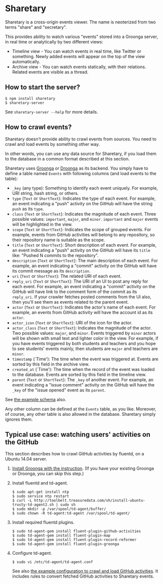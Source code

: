# Sharetary

Sharetary is a cross-origin events viewer.
The name is neoterized from two terms "share" and "secretary".

This provides ability to watch various "events" stored into a Groonga server, in real time or analytically by two different views:

 * Timeline view - You can watch events in real time, like Twitter or something. Newly added events will appear on the top of the view automatically.
 * Archive view - You can watch events statically, with their relations. Related events are visible as a thread.


## How to start the server?

    $ npm install sharetary
    $ sharetary-server

See `sharetary-server --help` for more details.


## How to crawl events?

Sharetary doesn't provide ability to crawl events from sources.
You need to crawl and load events by something other way.

In other words, you can use any data source for Sharetary, if you load them to the database in a common format described at this section.

Sharetary uses [Groonga](http://groonga.org) or [Droonga](http://droonga.org/) as its backend.
You simply have to define a table named `Events` with following columns (and load events to the table):

 * `_key` (any type):
   Something to identify each event uniquely.
   For example, URI string, hash string, or others.
 * `type` (`Text` or `ShortText`):
   Indicates the type of each event.
   For example, an event indicating a "push" activity on the GitHub will have the string `push` as its `type`.
 * `class` (`Text` or `ShortText`):
   Indicates the magnitude of each event.
   Three possible values: `important`, `major`, and `minor`.
   `important` and `major` events will be highlighted in the view.
 * `scope` (`Text` or `ShortText`):
   Indicates the scope of grouped events.
   For example, events from GitHub activities will belong to any repository, so their repository name is suitable as the scope.
 * `title` (`Text` or `ShortText`):
   Short description of each event.
   For example, an event indicating a "push" activity on the GitHub will have its `title` like: "Pushed N commits to the repository".
 * `description` (`Text` or `ShortText`):
   The main description of each event.
   For example, an event indicating a "commit" activity on the GitHub will have its commit message as its `description`.
 * `uri` (`Text` or `ShortText`):
   The related URI of each event.
 * `reply_uri` (`Text` or `ShortText`):
   The URI of an UI to post any reply for each event.
   For example, an event indicating a "commit" activity on the GitHub will have link to the comment form of the commit as its `reply_uri`.
   If your crawler fetches posted comments from the UI also, then you'll see them as events related to the parent event.
 * `actor` (`Text` or `ShortText`):
   Indicates the actor's name of each event.
   For example, an events from GitHub activity will have the account id as its `actor`.
 * `actor_icon` (`Text` or `ShortText`):
   URI of the icon for the actor.
 * `actor_class` (`Text` or `ShortText`):
   Indicates the magnitude of the actor.
   Two possible values: `major`, and `minor`.
   Events triggered by `minor` actors will be shown with small text and lighter color in the view.
   For example, if you have events triggered by both students and teachers and you hope to see students' events mainly, then students are `major` and teachers are `minor`.
 * `timestamp` (`Time'):
   The time when the event was triggered at.
   Events are sorted by this field in the archive view.
 * `created_at` (`Time'):
   The time when the record of the event was loaded to the database.
   Events are sorted by this field in the timeline view.
 * `parent` (`Text` or `ShortText`):
   The `_key` of another event.
   For example, an event indicating a "issue comment" activity on the GitHub will have the `_key` of the "issue opened" event as its `parent`.

See [the example schema](sample/schema.grn) also.

Any other column can be defined at the `Events` table, as you like.
Moreover, of course, any other table is also allowed in the database.
Sharetary simply ignores them.


## Typical use case: watching users' activities on the GitHub

This section describes how to crawl GitHub activities by fluentd, on a Ubuntu 14.04 server.

 1. [Install Groonga with the instruction](http://groonga.org/docs/install/ubuntu.html).
    (If you have your existing Groonga or Droonga, you can skip this step.)
 2. Install fluentd and td-agent.
    
    ~~~
    $ sudo apt-get install ntp
    $ sudo service ntp restart
    $ curl -L http://toolbelt.treasuredata.com/sh/install-ubuntu-trusty-td-agent2.sh | sudo sh
    $ sudo mkdir -p /var/spool/td-agent/buffer/
    $ sudo chown -R td-agent:td-agent /var/spool/td-agent/
    ~~~
 3. Install required fluentd plugins.
    
    ~~~
    $ sudo td-agent-gem install fluent-plugin-github-activities
    $ sudo td-agent-gem install fluent-plugin-map
    $ sudo td-agent-gem install fluent-plugin-record-reformer
    $ sudo td-agent-gem install fluent-plugin-groonga
    ~~~
 4. Configure td-agent.
    
    ~~~
    $ sudo vi /etc/td-agent/td-agent.conf
    ~~~
    
    See also [the example configuration to crawl and load GitHub activities](sample/fluent-plugin-github-activities.conf).
    It includes rules to convert fetched GitHub activities to Sharetary events.
